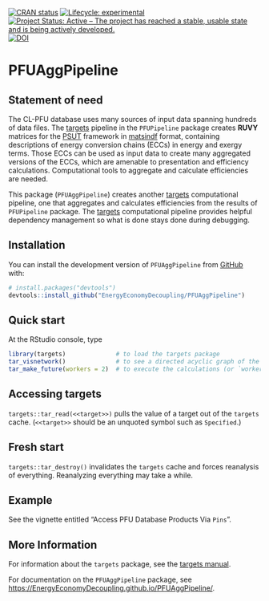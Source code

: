 
<!-- README.md is generated from README.Rmd. Please edit that file -->
<!-- README.md is generated from README.Rmd. Please edit README.Rmd. -->
<!-- badges: start -->

[![CRAN
status](https://www.r-pkg.org/badges/version/PFUAggDatabase)](https://cran.r-project.org/package=PFUAggDatabase)
[![Lifecycle:
experimental](https://img.shields.io/badge/lifecycle-experimental-orange.svg)](https://lifecycle.r-lib.org/articles/stages.html#experimental)
[![Project Status: Active – The project has reached a stable, usable
state and is being actively
developed.](https://www.repostatus.org/badges/latest/active.svg)](https://www.repostatus.org/#active)
[![DOI](https://zenodo.org/badge/DOI/10.5281/zenodo.6409759.svg)](https://doi.org/10.5281/zenodo.6409759)
<!-- badges: end -->

# PFUAggPipeline

## Statement of need

The CL-PFU database uses many sources of input data spanning hundreds of
data files. The [targets](https://docs.ropensci.org/targets/) pipeline
in the `PFUPipeline` package creates **RUVY** matrices for the
[PSUT](https://www.sciencedirect.com/science/article/pii/S0306261918308298?via%3Dihub)
framework in [matsindf](https://MatthewHeun.github.io/matsindf/) format,
containing descriptions of energy conversion chains (ECCs) in energy and
exergy terms. Those ECCs can be used as input data to create many
aggregated versions of the ECCs, which are amenable to presentation and
efficiency calculations. Computational tools to aggregate and calculate
efficiencies are needed.

This package (`PFUAggPipeline`) creates another
[targets](https://docs.ropensci.org/targets/) computational pipeline,
one that aggregates and calculates efficiencies from the results of
`PFUPipeline` package. The [targets](https://docs.ropensci.org/targets/)
computational pipeline provides helpful dependency management so what is
done stays done during debugging.

## Installation

You can install the development version of `PFUAggPipeline` from
[GitHub](https://github.com/) with:

``` r
# install.packages("devtools")
devtools::install_github("EnergyEconomyDecoupling/PFUAggPipeline")
```

## Quick start

At the RStudio console, type

``` r
library(targets)              # to load the targets package   
tar_visnetwork()              # to see a directed acyclic graph of the calculations that will take place   
tar_make_future(workers = 2)  # to execute the calculations (or `workers = 8`, if you have enough cores)
```

## Accessing targets

`targets::tar_read(<<target>>)` pulls the value of a target out of the
`targets` cache. (`<<target>>` should be an unquoted symbol such as
`Specified`.)

## Fresh start

`targets::tar_destroy()` invalidates the `targets` cache and forces
reanalysis of everything. Reanalyzing everything may take a while.

## Example

See the vignette entitled “Access PFU Database Products Via `Pins`”.

## More Information

For information about the `targets` package, see the [targets
manual](https://books.ropensci.org/targets/).

For documentation on the `PFUAggPipeline` package, see
<https://EnergyEconomyDecoupling.github.io/PFUAggPipeline/>.
